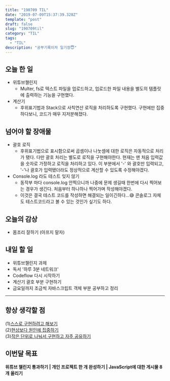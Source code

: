 ```yaml
---
title: "190709 TIL"
date: "2019-07-09T15:37:39.328Z"
template: "post"
draft: false
slug: "190709til"
category: "TIL"
tags:
  - "TIL"
description: "공부기록이자 일기장😇"
---
```


## 오늘 한 일

- 위튜브챌린지
  - Multer, fs로 텍스트 파일을 업로드하고, 업로드한 파일 내용을 별도의 템플릿에 출력하는 기능을 구현했다.
- 계산기
  - 후위표기법과 Stack으로 사칙연산 로직을 처리하도록 구현했다. 구현에만 집중하다보니, 코드가 매우 지저분해졌다.

## 넘어야 할 장애물

- 괄호 로직
  - 후위표기법으로 표시함으로써 곱셈이나 나눗셈에 대한 로직은 자동적으로 처리가 됐다. 다만 괄호 처리는 별도로 로직을 구현해야한다. 현재는 맨 처음 입력값을 숫자로 가정하고 로직을 처리하고 있다. 이 부분에서 '-' 와 괄호만 입력되고, '-'나 괄호가 입력됐더라도 정상적으로 계산할 수 있도록 수정해야겠다.
- Console.log 라도 테스트 잊지 않기
  - 동작부 마다 console.log 안찍으니까 나중에 문제 생길때 한번에 다시 찍어보는 경우가 생긴다. 처음부터 하나하나 찍어가며 작성해야겠다.
  - 이것은 결국 테스트 코드를 작성하면 해결되는 일이긴하다…😅 콘솔로그 자체도 테스트코드라고 볼 수 있는 것인가 싶기도 하다.

## 오늘의 감상

- 몸조리 잘하기 (아프지 말자)

## 내일 할 일

- 위튜브챌린지 과제
- 독서 '하루 3분 네트워크'
- Codeflow 다시 시작하기
- 계산기 괄호 부분 구현하기
- 금요일까지 조금씩 자바스크립트 객체 부분 공부하고 정리

---



## 항상 생각할 점

(1)<u>스스로 구현하려고 해보기</u> <br>(2)<u>현상보다 원인에 집중하기</u> <br>(3)<u>작은 단위로 나눠서 구현하고 자주 공유하기</u>



## 이번달 목표

**위튜브 챌린지 통과하기 | 개인 프로젝트 한 개 완성하기 | JavaScript에 대한 게시물 8개 올리기**

